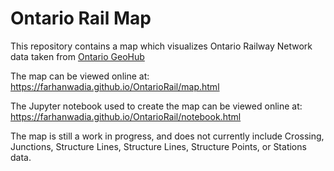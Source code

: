 # Ontario Rail Map

This repository contains a map which visualizes Ontario Railway Network data taken from [Ontario GeoHub](https://geohub.lio.gov.on.ca/maps/mnrf::ontario-railway-network-orwn/about)

The map can be viewed online at: https://farhanwadia.github.io/OntarioRail/map.html

The Jupyter notebook used to create the map can be viewed online at: https://farhanwadia.github.io/OntarioRail/notebook.html

The map is still a work in progress, and does not currently include Crossing, Junctions, Structure Lines, Structure Lines, Structure Points, or Stations data.